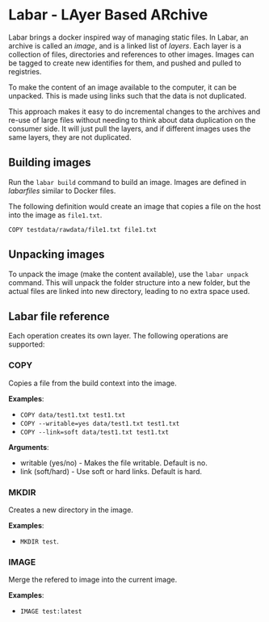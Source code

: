 # Labar - LAyer Based ARchive

Labar brings a docker inspired way of managing static files. In Labar, an archive is called an _image_, and is a linked list of _layers_. Each layer is a collection of files, directories and references to other images. Images can be tagged to create new identifies for them, and pushed and pulled to registries.

To make the content of an image available to the computer, it can be unpacked. This is made using  links such that the data is not duplicated.

This approach makes it easy to do incremental changes to the archives and re-use of large files without needing to think about data duplication on the consumer side. It will just pull the layers, and if different images uses the same layers, they are not duplicated.

## Building images
Run the `labar build` command to build an image. Images are defined in _labarfiles_ similar to Docker files.

The following definition would create an image that copies a file on the host into the image as `file1.txt`.
```
COPY testdata/rawdata/file1.txt file1.txt
```

## Unpacking images
To unpack the image (make the content available), use the `labar unpack` command. This will unpack the folder structure into a new folder, but the actual files are linked into new directory, leading to no extra space used.


## Labar file reference
Each operation creates its own layer. The following operations are supported:

### COPY
Copies a file from the build context into the image.

**Examples**: 

* `COPY data/test1.txt test1.txt`
* `COPY --writable=yes data/test1.txt test1.txt`
* `COPY --link=soft data/test1.txt test1.txt`

**Arguments**:

* writable (yes/no) - Makes the file writable. Default is no.
* link (soft/hard) - Use soft or hard links. Default is hard.

### MKDIR
Creates a new directory in the image.

**Examples**:

* `MKDIR test`.

### IMAGE
Merge the refered to image into the current image.

**Examples**:

* `IMAGE test:latest`